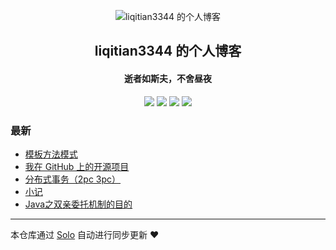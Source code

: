 <p align="center"><img alt="liqitian3344 的个人博客" src="https://file.liqitian.com/headimage.png"></p><h2 align="center">
liqitian3344 的个人博客
</h2>

<h4 align="center">逝者如斯夫，不舍昼夜</h4>
<p align="center"><a title="liqitian3344 的个人博客" target="_blank" href="https://github.com/liqitian3344/solo-blog"><img src="https://img.shields.io/github/last-commit/liqitian3344/solo-blog.svg?style=flat-square&color=FF9900"></a>
<a title="GitHub repo size in bytes" target="_blank" href="https://github.com/liqitian3344/solo-blog"><img src="https://img.shields.io/github/repo-size/liqitian3344/solo-blog.svg?style=flat-square"></a>
<a title="Solo Version" target="_blank" href="https://github.com/b3log/solo/releases"><img src="https://img.shields.io/badge/solo-3.6.5-f1e05a.svg?style=flat-square&color=blueviolet"></a>
<a title="Hits" target="_blank" href="https://github.com/b3log/hits"><img src="https://hits.b3log.org/liqitian3344/solo-blog.svg"></a></p>

### 最新

* [模板方法模式](https://www.liqitian.com/articles/2019/09/26/1569480595931.html)
* [我在 GitHub 上的开源项目](https://www.liqitian.com/my-github-repos)
* [分布式事务（2pc 3pc）](https://www.liqitian.com/articles/2019/09/03/1567490943919.html)
* [小记](https://www.liqitian.com/articles/2019/09/03/1567481755050.html)
* [Java之双亲委托机制的目的](https://www.liqitian.com/articles/2019/09/02/1567410134330.html)



---

本仓库通过 [Solo](https://github.com/b3log/solo) 自动进行同步更新 ❤️ 